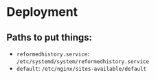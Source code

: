 # Deployment

## Paths to put things:

* `reformedhistory.service`: `/etc/systemd/system/reformedhistory.service`
* `default`: `/etc/nginx/sites-available/default`
